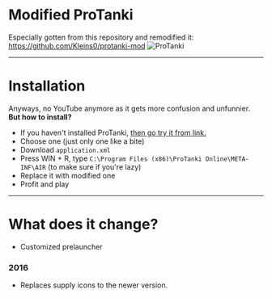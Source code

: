 # Modified ProTanki
Especially gotten from this repository and remodified it: https://github.com/Kleins0/protanki-mod
![ProTanki](https://user-images.githubusercontent.com/113231787/234942161-5f97e12c-0f25-41ee-8926-9662710439d5.png)
____
# Installation
Anyways, no YouTube anymore as it gets more confusion and unfunnier. <b>But how to install?</b>
- If you haven't installed ProTanki, [then go try it from link.](https://drive.google.com/file/d/1ML6fJQABbizysBImTa1FMj1lsj649e3S/view)
- Choose one (just only one like a bite)
- Download `application.xml`
- Press WIN + R, type `C:\Program Files (x86)\ProTanki Online\META-INF\AIR` (to make sure if you're lazy)
- Replace it with modified one
- Profit and play
____
# What does it change?
+ Customized prelauncher

<h3>2016</h3>

+ Replaces supply icons to the newer version.

